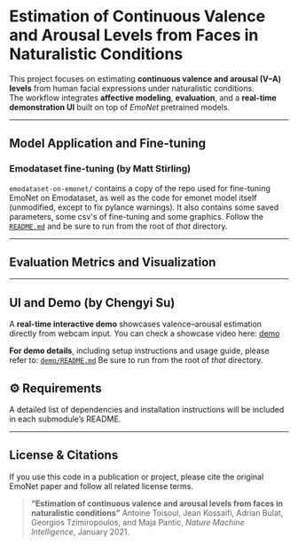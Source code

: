 # Estimation of Continuous Valence and Arousal Levels from Faces in Naturalistic Conditions

This project focuses on estimating **continuous valence and arousal (V–A) levels** from human facial expressions under naturalistic conditions.  
The workflow integrates **affective modeling**, **evaluation**, and a **real-time demonstration UI** built on top of *EmoNet* pretrained models.


---

## Model Application and Fine-tuning

### Emodataset fine-tuning (by Matt Stirling)

`emodataset-on-emonet/` contains a copy of the repo used for fine-tuning EmoNet on Emodataset, as well as the code for emonet model itself (unmodified, except to fix pylance warnings). It also contains some saved parameters, some csv's of fine-tuning and some graphics. Follow the [`README.md`](./emodataset-on-emonet/README.md) and be sure to run from the root of *that* directory. 

---

## Evaluation Metrics and Visualization


---

## UI and Demo (by Chengyi Su)

A **real-time interactive demo** showcases valence–arousal estimation directly from webcam input. You can check a showcase video here: [demo](https://www.youtube.com/watch?v=waxnplqpPgs)

**For demo details**, including setup instructions and usage guide, please refer to:  [`demo/README.md`](./demo/README.md) Be sure to run from the root of *that* directory. 



## ⚙️ Requirements

A detailed list of dependencies and installation instructions will be included in each submodule’s README.


---

## License & Citations

If you use this code in a publication or project, please cite the original EmoNet paper and follow all related license terms.

> **“Estimation of continuous valence and arousal levels from faces in naturalistic conditions”**
> Antoine Toisoul, Jean Kossaifi, Adrian Bulat, Georgios Tzimiropoulos, and Maja Pantic,
> *Nature Machine Intelligence*, January 2021.
